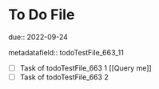 # To Do File

due:: 2022-09-24

metadatafield:: todoTestFile_663\_11

- [ ] Task of todoTestFile_663 1 [[Query me]]
- [ ] Task of todoTestFile_663 2
